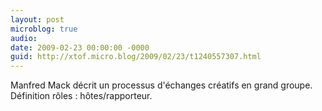 ```yaml
---
layout: post
microblog: true
audio: 
date: 2009-02-23 00:00:00 -0000
guid: http://xtof.micro.blog/2009/02/23/t1240557307.html
---
```

Manfred Mack décrit un processus d'échanges créatifs en grand groupe. Définition rôles : hôtes/rapporteur.

